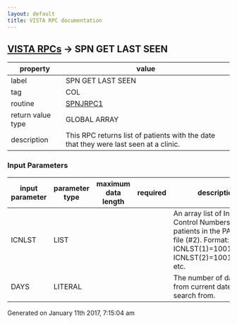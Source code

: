 ```yaml
---
layout: default
title: VISTA RPC documentation
---
```




## [VISTA RPCs](TableOfContent.md) &#8594; SPN GET LAST SEEN 

 property | value 
--- | --- 
 label | SPN GET LAST SEEN
 tag | COL
 routine | [SPNJRPC1](http://code.osehra.org/dox/Routine_SPNJRPC1_source.html)
 return value type | GLOBAL ARRAY
 description | This RPC returns list of patients with the date that they were last seen at a clinic.

### Input Parameters

| input parameter | parameter type | maximum data length | required | description | 
| --- | --- | --- | --- | --- | 
| ICNLST | LIST |  |  | An array list of Integration Control Numbers of patients in the PATIENT file (#2).  Format: ICNLST(1)=1001000001, ICNLST(2)=1001000002, etc. | 
| DAYS | LITERAL |  |  | The number of days back from current date to begin search from. | 




 Generated on January 11th 2017, 7:15:04 am